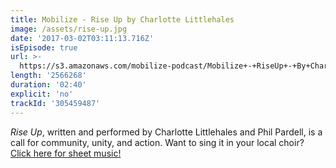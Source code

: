 ```yaml
---
title: Mobilize - Rise Up by Charlotte Littlehales
image: /assets/rise-up.jpg
date: '2017-03-02T03:11:13.716Z'
isEpisode: true
url: >-
  https://s3.amazonaws.com/mobilize-podcast/Mobilize+-+RiseUp+-+By+Charlotte+Littlehales.mp3
length: '2566268'
duration: '02:40'
explicit: 'no'
trackId: '305459487'
---
```

*Rise Up*, written and performed by Charlotte Littlehales and Phil Pardell, is a call for community, unity, and action. Want to sing it in your local choir? [Click here for sheet music!](https://www.mobilizehere.com/assets/Rise-Up-Choir-Sheet-Music-Sibelius.pdf)